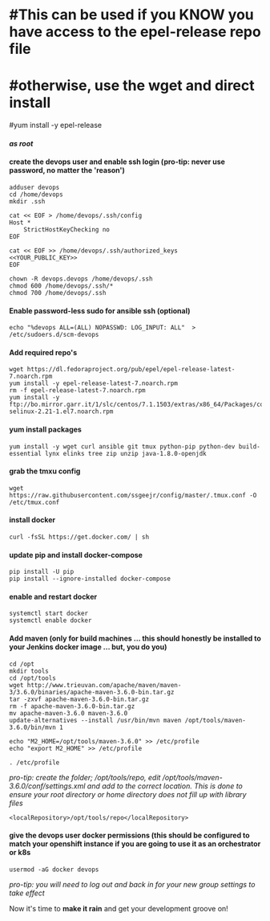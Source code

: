 # #This can be used if you KNOW you have access to the epel-release repo file 
# #otherwise, use the wget and direct install
#yum install -y epel-release


#### *as root*
#### create the devops user and enable ssh login (pro-tip: never use password, no matter the 'reason')
```
adduser devops
cd /home/devops
mkdir .ssh

cat << EOF > /home/devops/.ssh/config
Host *
    StrictHostKeyChecking no
EOF

cat << EOF >> /home/devops/.ssh/authorized_keys
<<YOUR_PUBLIC_KEY>>
EOF

chown -R devops.devops /home/devops/.ssh
chmod 600 /home/devops/.ssh/*
chmod 700 /home/devops/.ssh
```

#### Enable password-less sudo for ansible ssh (optional)
```
echo "%devops ALL=(ALL) NOPASSWD: LOG_INPUT: ALL"  > /etc/sudoers.d/scm-devops
```

#### Add required repo's
```
wget https://dl.fedoraproject.org/pub/epel/epel-release-latest-7.noarch.rpm
yum install -y epel-release-latest-7.noarch.rpm
rm -f epel-release-latest-7.noarch.rpm
yum install -y ftp://bo.mirror.garr.it/1/slc/centos/7.1.1503/extras/x86_64/Packages/container-selinux-2.21-1.el7.noarch.rpm
```

#### yum install packages
```
yum install -y wget curl ansible git tmux python-pip python-dev build-essential lynx elinks tree zip unzip java-1.8.0-openjdk
```

#### grab the tmxu config 
```
wget https://raw.githubusercontent.com/ssgeejr/config/master/.tmux.conf -O /etc/tmux.conf
```

#### install docker
```
curl -fsSL https://get.docker.com/ | sh
```

#### update pip and install docker-compose
```
pip install -U pip
pip install --ignore-installed docker-compose
```

#### enable and restart docker 
```
systemctl start docker
systemctl enable docker
```

#### Add maven (only for build machines ... this should honestly be installed to your Jenkins docker image ... but, you do you)
```
cd /opt
mkdir tools
cd /opt/tools
wget http://www.trieuvan.com/apache/maven/maven-3/3.6.0/binaries/apache-maven-3.6.0-bin.tar.gz
tar -zxvf apache-maven-3.6.0-bin.tar.gz
rm -f apache-maven-3.6.0-bin.tar.gz
mv apache-maven-3.6.0 maven-3.6.0
update-alternatives --install /usr/bin/mvn maven /opt/tools/maven-3.6.0/bin/mvn 1

echo "M2_HOME=/opt/tools/maven-3.6.0" >> /etc/profile
echo "export M2_HOME" >> /etc/profile

. /etc/profile
```
  
*pro-tip:  create the folder; /opt/tools/repo, edit /opt/tools/maven-3.6.0/conf/settings.xml and add to the correct location. This is done to ensure your root directory or home directory does not fill up with library files*  
```
<localRepository>/opt/tools/repo</localRepository>
```


#### give the devops user docker permissions (this should be configured to match your openshift instance if you are going to use it as an orchestrator or k8s
```
usermod -aG docker devops
```

*pro-tip:  you will need to log out and back in for your new group settings to take effect*

Now it's time to **make it rain** and get your development groove on!  




